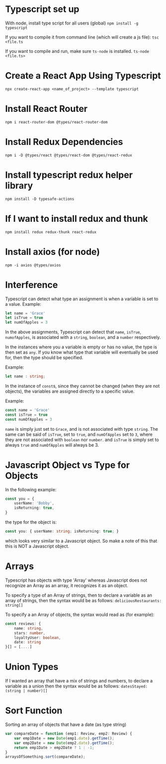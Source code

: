 # Typescript set up

With node, install type script for all users (global)
    `npm install -g typescript`

If you want to compile it from command line (which will create a js file):
    `tsc <file.ts`

If you want to compile and run, make sure `ts-node` is installed.
    `ts-node <file.ts>`

# Create a React App Using Typescript

    npx create-react-app <name_of_project> --template typescript

# Install React Router

	npm i react-router-dom @types/react-router-dom

# Install Redux Dependencies

    npm i -D @types/react @types/react-dom @types/react-redux

# Install typescript redux helper library

    npm install -D typesafe-actions

# If I want to install redux and thunk

    npm install redux redux-thunk react-redux

# Install axios (for node)
	npm -i axios @types/axios

# Interference
Typescript can detect what type an assignment is when a variable is set to a value.
Example:
```typescript
let name = 'Grace'
let isTrue = true
let numOfApples = 3
```
In the above assignments, Typescript can detect that `name`, `isTrue`, `numofApples`, is associated with a `string`, `boolean`, and a `number` respectively.

In the instances where you a variable is empty or has no value, the type is then set as `any`. If you know what type that variable will eventually be used for, then the type should be specified.

Example:
```typescript
let name : string;
```
In the instance of `const`s, since they cannot be changed (when they are not objects), the variables are assigned directly to a specific value.

Example:
```typescript
const name = 'Grace'
const isTrue = true
const numOfApples = 3 
```
`name` is simply just set to `Grace`, and is not associated with type `string`. The same can be said of `isTrue`, set to `true`, and `numOfApples` set to `3`, where they are not associated with `boolean` nor `number`. and `isTrue` is simply set to always `true` and `numOfApples` will always be 3.

# Javascript Object vs Type for Objects
In the following example:
```typescript
const you = {
	userName: 'Bobby',
	isReturning: true,
}
```
the type for the object is:
```typescript
const you: { userName: string; isReturning: true; }
```
which looks very similar to a Javascript object. So make a note of this that this is NOT a Javascript object.

# Arrays
Typescript has objects with type 'Array' whereas Javascript does not recognize an Array as an array, it recognizes it as an object.

To specify a type of an Array of strings, then to declare a variable as an array of strings, then the syntax would be as follows:
`deliciousRestaurants: string[]`

To specify a an Array of objects, the syntax would read as (for example):
```typescript
const reviews: {
	name: string,
	stars: number,
	loyaltyUser: boolean,
	date: string
}[] = [....]
```
# Union Types
If I wanted an array that have a mix of strings and numbers, to declare a variable as a union then the syntax would be as follows:
`datesStayed: (string | number)[]`

# Sort Function
Sorting an array of objects that have a date (as type string)

```typescript
var compareDate = function (emp1: Review, emp2: Review) {
	var emp1Date = new Date(emp1.date).getTime();
	var emp2Date = new Date(emp2.date).getTime();
	return emp1Date > emp2Date ? 1 : -1;
}
arraysOfSomething.sort(compareDate);
```


